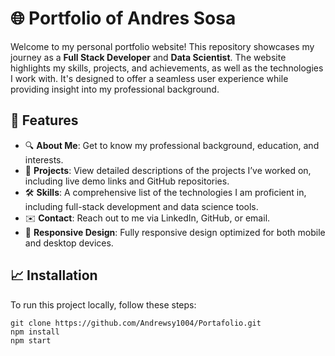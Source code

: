 # 🌐 Portfolio of Andres Sosa

Welcome to my personal portfolio website! This repository showcases my journey as a **Full Stack Developer** and **Data Scientist**. The website highlights my skills, projects, and achievements, as well as the technologies I work with. It's designed to offer a seamless user experience while providing insight into my professional background.

## 🚀 Features

- 🔍 **About Me**: Get to know my professional background, education, and interests.
- 📂 **Projects**: View detailed descriptions of the projects I’ve worked on, including live demo links and GitHub repositories.
- 🛠️ **Skills**: A comprehensive list of the technologies I am proficient in, including full-stack development and data science tools.
- ✉️ **Contact**: Reach out to me via LinkedIn, GitHub, or email.
- 📱 **Responsive Design**: Fully responsive design optimized for both mobile and desktop devices.

## 📈 Installation

To run this project locally, follow these steps:
```
git clone https://github.com/Andrewsy1004/Portafolio.git
npm install
npm start
```
